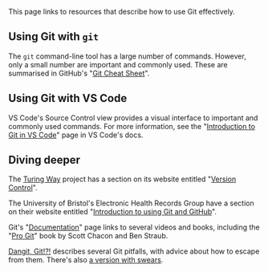 This page links to resources that describe how to use Git effectively.

## Using Git with `git`

The `git` command-line tool has a large number of commands.
However, only a small number are important and commonly used.
These are summarised in GitHub's "[Git Cheat Sheet](https://education.github.com/git-cheat-sheet-education.pdf)".

## Using Git with VS Code

VS Code's Source Control view provides a visual interface to important and commonly used commands.
For more information, see the "[Introduction to Git in VS Code](https://code.visualstudio.com/docs/sourcecontrol/intro-to-git)" page in VS Code's docs.

## Diving deeper

The [Turing Way](https://book.the-turing-way.org/) project has a section on its website entitled "[Version Control](https://book.the-turing-way.org/reproducible-research/vcs)".

The University of Bristol's Electronic Health Records Group have a section on their website entitled "[Introduction to using Git and GitHub](https://grpehr.github.io/training/01-index.html)".

Git's "[Documentation](https://git-scm.com/doc)" page links to several videos and books,
including the "[Pro Git](https://git-scm.com/book/en/v2)" book by Scott Chacon and Ben Straub.

[Dangit, Git!?!](https://dangitgit.com/) describes several Git pitfalls, with advice about how to escape from them.
There's also [a version with swears](https://ohshitgit.com/).
